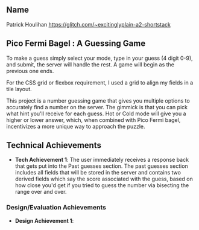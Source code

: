## Name
Patrick Houlihan
https://glitch.com/~excitinglyplain-a2-shortstack

## Pico Fermi Bagel : A Guessing Game

To make a guess simply select your mode, type in your guess (4 digit 0-9), and submit, the server will handle the rest. A game will begin as the previous one ends.

For the CSS grid or flexbox requirement, I used a grid to align my fields in a tile layout.

This project is a number guessing game that gives you multiple options to accurately find a number on the server. The gimmick is that you can pick what hint you'll receive for each guess. Hot or Cold mode will give you a higher or lower answer, which, when combined with Pico Fermi bagel, incentivizes a more unique way to approach the puzzle. 

## Technical Achievements
- **Tech Achievement 1**: The user immediately receives a response back that gets put into the Past guesses section. The past guesses section includes all fields that will be stored in the server and contains two derived fields which say the score associated with the guess, based on how close you'd get if you tried to guess the number via bisecting the range over and over. 

### Design/Evaluation Achievements
- **Design Achievement 1**: 
